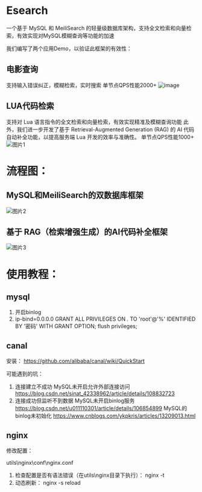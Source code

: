 # Esearch
一个基于 MySQL 和 MeiliSearch 的轻量级数据库架构，支持全文检索和向量检索，有效实现对MySQL模糊查询等功能的加速

我们编写了两个应用Demo，以验证此框架的有效性：
## 电影查询
   支持输入错误纠正，模糊检索，实时搜索
   单节点QPS性能2000+
![image](https://github.com/user-attachments/assets/a3b354b5-7170-49fc-b862-7a57baaf9d0b)

   
## LUA代码检索
   支持对 Lua 语言指令的全文检索和向量检索，有效实现精准及模糊查询功能
   此外，我们进一步开发了基于 Retrieval-Augmented Generation (RAG) 的 AI 代码自动补全功能，以提高服务端 Lua 开发的效率与准确性。
   单节点QPS性能1000+
![图片1](https://github.com/user-attachments/assets/05645bc7-bd0b-4da6-a71f-7f2717d5b949)

# 流程图：

## MySQL和MeiliSearch的双数据库框架
![图片2](https://github.com/user-attachments/assets/6eed4afe-bff1-49b5-bd83-9e55e45d9d43)

## 基于 RAG（检索增强生成）的AI代码补全框架
![图片3](https://github.com/user-attachments/assets/7f78c3c1-7175-468e-8650-a61bbf4fc038)


# 使用教程：

## mysql
1. 开启binlog 
2. ip-bind=0.0.0.0
    GRANT ALL PRIVILEGES ON *.* TO 'root'@'%' IDENTIFIED BY '密码' WITH GRANT OPTION;
    flush privileges;

## canal

安装：
https://github.com/alibaba/canal/wiki/QuickStart

可能遇到的坑：
1. 连接建立不成功
    MySQL未开启允许外部连接访问 https://blog.csdn.net/sinat_42338962/article/details/108832723
2. 连接成功但监听不到数据
    MySQL未开启binlog服务 https://blog.csdn.net/u011110301/article/details/106854899
    MySQL的binlog未初始化 https://www.cnblogs.com/ykpkris/articles/13209013.html

## nginx

修改配置：

utils\nginx\conf\nginx.conf
1. 检查配置是否有语法错误（在utils\nginx目录下执行）：
    nginx -t
2. 动态刷新：
    nginx -s reload
